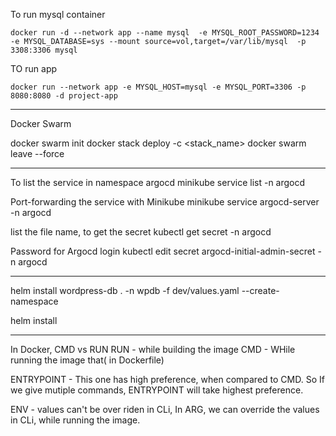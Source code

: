  
To run mysql container
```
docker run -d --network app --name mysql  -e MYSQL_ROOT_PASSWORD=1234 -e MYSQL_DATABASE=sys --mount source=vol,target=/var/lib/mysql  -p 3308:3306 mysql
```
TO run app
```
docker run --network app -e MYSQL_HOST=mysql -e MYSQL_PORT=3306 -p 8080:8080 -d project-app
```
------------------------------------
Docker Swarm

docker swarm init 
docker stack deploy -c <filename> <stack_name>
docker swarm leave --force

---------------------------
To list the service in namespace argocd
minikube service list -n argocd

Port-forwarding the service with Minikube
minikube service argocd-server -n argocd

list the file name, to get the secret
kubectl get secret -n argocd

Password for Argocd login
kubectl edit secret argocd-initial-admin-secret -n argocd


--------------------


 helm install wordpress-db . -n wpdb -f dev/values.yaml --create-namespace

helm install <helm name> 

-----------------------------------------------------


In Docker, 
CMD vs RUN
RUN - while building the image
CMD - WHile running the image that( in Dockerfile)

ENTRYPOINT - This one has high preference, when compared to CMD. So If we give mutiple commands, ENTRYPOINT will take highest preference.

ENV - values can't be over riden in CLi, 
In ARG, we can override the values in CLi, while running the image.
